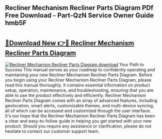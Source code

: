 ## Recliner Mechanism Recliner Parts Diagram PDf Free Download - Part-QzN Service Owner Guide hmb5F

# <h2><a href="http://dfhfhx.blite.top/?on=Recliner+Mechanism+Recliner+Parts+Diagram">🔗Download New 👉🔴 Recliner Mechanism Recliner Parts Diagram</a></h2>

[![Recliner Mechanism Recliner Parts Diagram download](https://i.imgur.com/lujVjoI.png)](http://dfhfhx.blite.top/?on=Recliner+Mechanism+Recliner+Parts+Diagram)
Your Path to Success This manual serves as your roadmap to confidently operating and maintaining your new Recliner Mechanism Recliner Parts Diagram. Before you begin using your Recliner Mechanism Recliner Parts Diagram, please read this manual thoroughly. It contains essential information on product setup, operation, maintenance, and troubleshooting, ensuring that you are able to use the product effectively and efficiently. Recliner Mechanism Recliner Parts Diagram comes with an array of advanced features, including geolocation, smart alerts, customizable themes, and multi-device syncing, all of which can be accessed and customized through the user interface. It's our hope that the Recliner Mechanism Recliner Parts Diagram has been a clear and easy-to-follow guide in helping you get started with your new product. Should you require any assistance or clarification, please do not hesitate to contact our customer support team.
